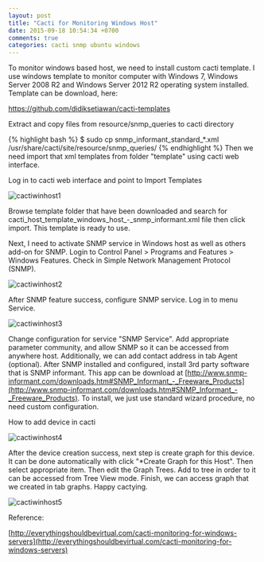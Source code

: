 ```yaml
---
layout: post
title: "Cacti for Monitoring Windows Host"
date: 2015-09-18 10:54:34 +0700
comments: true
categories: cacti snmp ubuntu windows 
---
```

To monitor windows based host, we need to install custom cacti template. I use windows template to monitor computer with Windows 7, Windows Server 2008 R2 and Windows Server 2012 R2 operating system installed. Template can be download, here:

https://github.com/didiksetiawan/cacti-templates

Extract and copy files from resource/snmp_queries to cacti directory

{% highlight bash %}
$ sudo cp snmp_informant_standard_*.xml /usr/share/cacti/site/resource/snmp_queries/
{% endhighlight %}
Then we need import that xml templates from folder "template" using cacti web interface.

Log in to cacti web interface and point to Import Templates

![cactiwinhost1](/images/cactiwinhost1.png)

Browse template folder that have been downloaded and search for cacti_host_template_windows_host_-_snmp_informant.xml file then click import. This template is ready to use.

Next, I need to activate SNMP service in Windows host as well as others add-on for SNMP. Login to Control Panel > Programs and Features > Windows Features. Check in Simple Network Management Protocol (SNMP).

![cactiwinhost2](/images/cactiwinhost2.png)

After SNMP feature success, configure SNMP service. Log in to menu Service.

![cactiwinhost3](/images/cactiwinhost3.png)

Change configuration for service "SNMP Service". Add appropriate parameter community, and allow SNMP so it can be accessed from anywhere host.
Additionally, we can add contact address in tab Agent (optional).
After SNMP installed and configured, install 3rd party software that is SNMP informant. This app can be download at [http://www.snmp-informant.com/downloads.htm#SNMP_Informant_-_Freeware_Products](http://www.snmp-informant.com/downloads.htm#SNMP_Informant_-_Freeware_Products). To install, we just use standard wizard procedure, no need custom configuration.

How to add device in cacti

![cactiwinhost4](/images/cactiwinhost4.png)

After the device creation success, next step is create graph for this device.
It can be done automatically with click "*Create Graph for this Host".
Then select appropriate item. Then edit the Graph Trees.
Add to tree in order to it can be accessed from Tree View mode.
Finish, we can access graph that we created in tab graphs.
Happy cactying.

![cactiwinhost5](/images/cactiwinhost5.png)

Reference:

[http://everythingshouldbevirtual.com/cacti-monitoring-for-windows-servers](http://everythingshouldbevirtual.com/cacti-monitoring-for-windows-servers)
